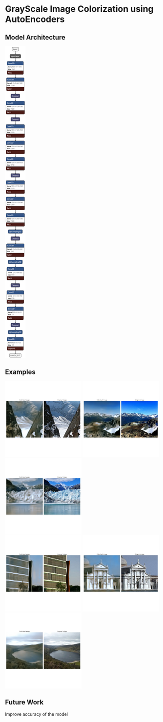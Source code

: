 # GrayScale Image Colorization using AutoEncoders

## Model Architecture

<img src="model_architecture.png"> <br>

## Examples

<img src="results/image_1.jpg" width="250" /> <img src="results/image_16.jpg" width="250" /> <img src="results/image_20.jpg" width="250" /> <br>
<img src="results/image_60.jpg" width="250" /> <img src="results/image_89.jpg" width="250" /> <img src="results/image_119.jpg" width="250" /> 



## Future Work

Improve accuracy of the model
